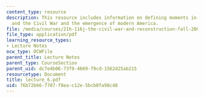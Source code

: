 ```yaml
---
content_type: resource
description: This resource includes information on defining moments in American history,
  and the Civil War and the emergence of modern America.
file: /media/courses/21h-116j-the-civil-war-and-reconstruction-fall-2005/76b72b667707f8eac12e5bcb0fa98c48_lecture_6.pdf
file_type: application/pdf
learning_resource_types:
- Lecture Notes
ocw_type: OCWFile
parent_title: Lecture Notes
parent_type: CourseSection
parent_uid: dc7e4b06-73f9-4669-f9cd-1562d25ab215
resourcetype: Document
title: lecture_6.pdf
uid: 76b72b66-7707-f8ea-c12e-5bcb0fa98c48
---
```

